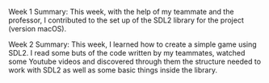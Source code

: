 Week 1 Summary: 
This week, with the help of my teammate and the professor, I contributed to the set up of the SDL2 library for the project (version macOS). 

Week 2 Summary: 
This week, I learned how to create a simple game using SDL2. I read some buts of the code written by my teammates, watched some Youtube videos and discovered through them the structure needed to work with SDL2 as well as some basic things inside the library. 
